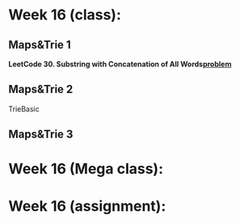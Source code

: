 # Week 16 (class):

## Maps&Trie 1

**LeetCode 30. Substring with Concatenation of All Words[problem](https://leetcode.com/problems/substring-with-concatenation-of-all-words/)**

## Maps&Trie 2

TrieBasic

## Maps&Trie 3

# Week 16 (Mega class):

# Week 16 (assignment):
